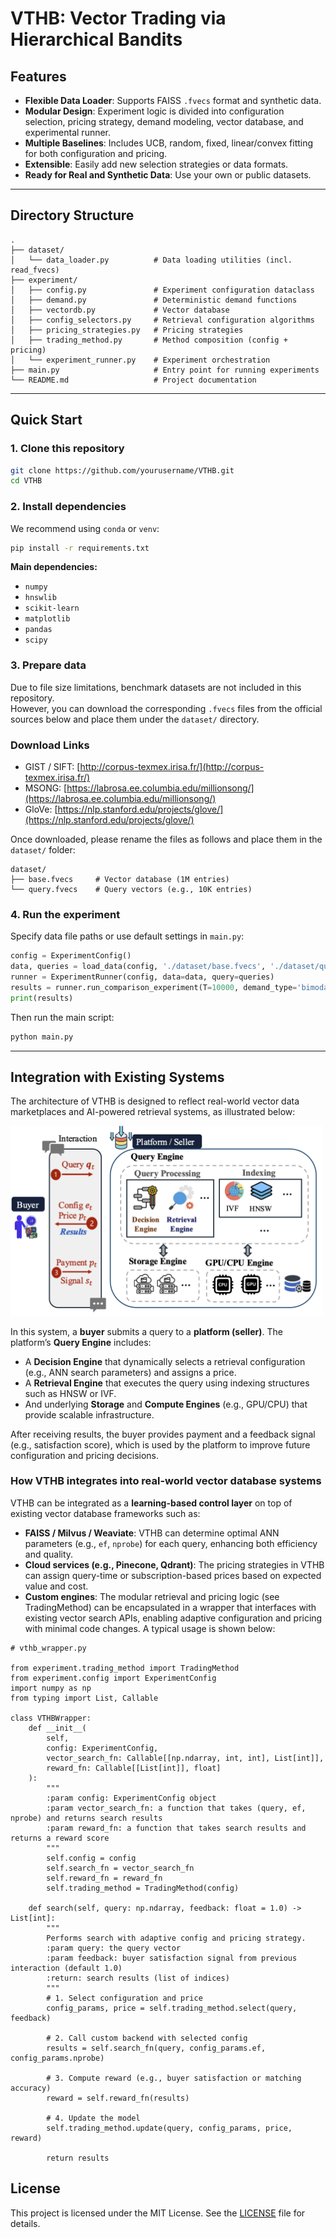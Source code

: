 # VTHB: Vector Trading via Hierarchical Bandits




## Features

- **Flexible Data Loader**: Supports FAISS `.fvecs` format and synthetic data.
- **Modular Design**: Experiment logic is divided into configuration selection, pricing strategy, demand modeling, vector database, and experimental runner.
- **Multiple Baselines**: Includes UCB, random, fixed, linear/convex fitting for both configuration and pricing.
- **Extensible**: Easily add new selection strategies or data formats.
- **Ready for Real and Synthetic Data**: Use your own or public datasets.

---

## Directory Structure

```
.
├── dataset/
│   └── data_loader.py          # Data loading utilities (incl. read_fvecs)
├── experiment/
│   ├── config.py               # Experiment configuration dataclass
│   ├── demand.py               # Deterministic demand functions
│   ├── vectordb.py             # Vector database 
│   ├── config_selectors.py     # Retrieval configuration algorithms
│   ├── pricing_strategies.py   # Pricing strategies
│   ├── trading_method.py       # Method composition (config + pricing)
│   └── experiment_runner.py    # Experiment orchestration
├── main.py                     # Entry point for running experiments
└── README.md                   # Project documentation
```


---

## Quick Start

### 1. Clone this repository

```bash
git clone https://github.com/yourusername/VTHB.git
cd VTHB
```
### 2. Install dependencies

We recommend using `conda` or `venv`:

```bash
pip install -r requirements.txt
```

**Main dependencies:**

- `numpy`
- `hnswlib`
- `scikit-learn`
- `matplotlib`
- `pandas`
- `scipy`

### 3. Prepare data


Due to file size limitations, benchmark datasets are not included in this repository.  
However, you can download the corresponding `.fvecs` files from the official sources below and place them under the `dataset/` directory.

### Download Links

- GIST / SIFT: [http://corpus-texmex.irisa.fr/](http://corpus-texmex.irisa.fr/)
- MSONG: [https://labrosa.ee.columbia.edu/millionsong/](https://labrosa.ee.columbia.edu/millionsong/)
- GloVe: [https://nlp.stanford.edu/projects/glove/](https://nlp.stanford.edu/projects/glove/)

Once downloaded, please rename the files as follows and place them in the `dataset/` folder:

```
dataset/
├── base.fvecs     # Vector database (1M entries)
└── query.fvecs    # Query vectors (e.g., 10K entries)
```


### 4. Run the experiment

Specify data file paths or use default settings in `main.py`:

```python
config = ExperimentConfig()
data, queries = load_data(config, './dataset/base.fvecs', './dataset/query.fvecs')
runner = ExperimentRunner(config, data=data, query=queries)
results = runner.run_comparison_experiment(T=10000, demand_type='bimodal')
print(results)
```

Then run the main script:

```bash
python main.py
```
---

## Integration with Existing Systems

The architecture of VTHB is designed to reflect real-world vector data marketplaces and AI-powered retrieval systems, as illustrated below:

<img src="./System.png" alt="System Architecture" width="500"/>

In this system, a **buyer** submits a query to a **platform (seller)**. The platform’s **Query Engine** includes:

- A **Decision Engine** that dynamically selects a retrieval configuration (e.g., ANN search parameters) and assigns a price.
- A **Retrieval Engine** that executes the query using indexing structures such as HNSW or IVF.
- And underlying **Storage** and **Compute Engines** (e.g., GPU/CPU) that provide scalable infrastructure.

After receiving results, the buyer provides payment and a feedback signal (e.g., satisfaction score), which is used by the platform to improve future configuration and pricing decisions.

### How VTHB integrates into real-world vector database systems

VTHB can be integrated as a **learning-based control layer** on top of existing vector database frameworks such as:

- **FAISS / Milvus / Weaviate**: VTHB can determine optimal ANN parameters (e.g., `ef`, `nprobe`) for each query, enhancing both efficiency and quality.
- **Cloud services (e.g., Pinecone, Qdrant)**: The pricing strategies in VTHB can assign query-time or subscription-based prices based on expected value and cost.
- **Custom engines**: The modular retrieval and pricing logic (see TradingMethod) can be encapsulated in a wrapper that interfaces with existing vector search APIs, enabling adaptive configuration and pricing with minimal code changes. A typical usage is shown below:
```
# vthb_wrapper.py

from experiment.trading_method import TradingMethod
from experiment.config import ExperimentConfig
import numpy as np
from typing import List, Callable

class VTHBWrapper:
    def __init__(
        self,
        config: ExperimentConfig,
        vector_search_fn: Callable[[np.ndarray, int, int], List[int]],
        reward_fn: Callable[[List[int]], float]
    ):
        """
        :param config: ExperimentConfig object
        :param vector_search_fn: a function that takes (query, ef, nprobe) and returns search results
        :param reward_fn: a function that takes search results and returns a reward score
        """
        self.config = config
        self.search_fn = vector_search_fn
        self.reward_fn = reward_fn
        self.trading_method = TradingMethod(config)

    def search(self, query: np.ndarray, feedback: float = 1.0) -> List[int]:
        """
        Performs search with adaptive config and pricing strategy.
        :param query: the query vector
        :param feedback: buyer satisfaction signal from previous interaction (default 1.0)
        :return: search results (list of indices)
        """
        # 1. Select configuration and price
        config_params, price = self.trading_method.select(query, feedback)

        # 2. Call custom backend with selected config
        results = self.search_fn(query, config_params.ef, config_params.nprobe)

        # 3. Compute reward (e.g., buyer satisfaction or matching accuracy)
        reward = self.reward_fn(results)

        # 4. Update the model
        self.trading_method.update(query, config_params, price, reward)

        return results

```


## License

This project is licensed under the MIT License. See the [LICENSE](./LICENSE) file for details.
